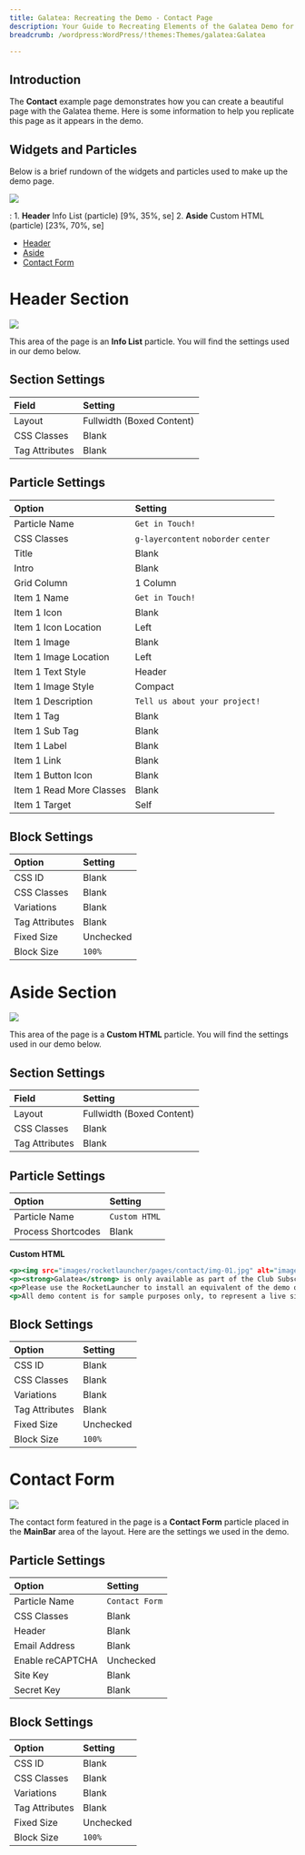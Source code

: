 ```yaml
---
title: Galatea: Recreating the Demo - Contact Page
description: Your Guide to Recreating Elements of the Galatea Demo for WordPress
breadcrumb: /wordpress:WordPress/!themes:Themes/galatea:Galatea

---
```


## Introduction

The **Contact** example page demonstrates how you can create a beautiful page with the Galatea theme. Here is some information to help you replicate this page as it appears in the demo.

## Widgets and Particles

Below is a brief rundown of the widgets and particles used to make up the demo page.

![](assets/page_contact.jpeg)

:   1. **Header** Info List (particle) [9%, 35%, se]
    2. **Aside** Custom HTML (particle) [23%, 70%, se]

* [Header](#header-section)
* [Aside](#aside-section)
* [Contact Form](#contact-form)

# Header Section

![](assets/page_contact_1.jpeg)

This area of the page is an **Info List** particle. You will find the settings used in our demo below.

## Section Settings

| Field          | Setting                   |
| :-----         | :-----                    |
| Layout         | Fullwidth (Boxed Content) |
| CSS Classes    | Blank                     |
| Tag Attributes | Blank                     |

## Particle Settings

| Option                   | Setting                              |
| :-----                   | :-----                               |
| Particle Name            | `Get in Touch!`                      |
| CSS Classes              | `g-layercontent` `noborder` `center` |
| Title                    | Blank                                |
| Intro                    | Blank                                |
| Grid Column              | 1 Column                             |
| Item 1 Name              | `Get in Touch!`                      |
| Item 1 Icon              | Blank                                |
| Item 1 Icon Location     | Left                                 |
| Item 1 Image             | Blank                                |
| Item 1 Image Location    | Left                                 |
| Item 1 Text Style        | Header                               |
| Item 1 Image Style       | Compact                              |
| Item 1 Description       | `Tell us about your project!`        |
| Item 1 Tag               | Blank                                |
| Item 1 Sub Tag           | Blank                                |
| Item 1 Label             | Blank                                |
| Item 1 Link              | Blank                                |
| Item 1 Button Icon       | Blank                                |
| Item 1 Read More Classes | Blank                                |
| Item 1 Target            | Self                                 |

## Block Settings

| Option         | Setting   |
| :-----         | :-----    |
| CSS ID         | Blank     |
| CSS Classes    | Blank     |
| Variations     | Blank     |
| Tag Attributes | Blank     |
| Fixed Size     | Unchecked |
| Block Size     | `100%`    |

# Aside Section

![](assets/page_contact_2.jpeg)

This area of the page is a **Custom HTML** particle. You will find the settings used in our demo below.

## Section Settings

| Field          | Setting                   |
| :-----         | :-----                    |
| Layout         | Fullwidth (Boxed Content) |
| CSS Classes    | Blank                     |
| Tag Attributes | Blank                     |

## Particle Settings

| Option             | Setting       |
| :-----             | :-----        |
| Particle Name      | `Custom HTML` |
| Process Shortcodes | Blank         |

**Custom HTML**

~~~ .html
<p><img src="images/rocketlauncher/pages/contact/img-01.jpg" alt="image"></p>
<p><strong>Galatea</strong> is only available as part of the Club Subscription.</p>
<p>Please use the RocketLauncher to install an equivalent of the demo onto your site.</p>
<p>All demo content is for sample purposes only, to represent a live site.</p>
~~~

## Block Settings

| Option         | Setting   |
| :-----         | :-----    |
| CSS ID         | Blank     |
| CSS Classes    | Blank     |
| Variations     | Blank     |
| Tag Attributes | Blank     |
| Fixed Size     | Unchecked |
| Block Size     | `100%`    |

# Contact Form

![](assets/page_contact_3.jpeg)

The contact form featured in the page is a **Contact Form** particle placed in the **MainBar** area of the layout. Here are the settings we used in the demo.

## Particle Settings

| Option                   | Setting                       |
| :-----                   | :-----                        |
| Particle Name            | `Contact Form`                |
| CSS Classes              | Blank                         |
| Header                   | Blank                         |
| Email Address            | Blank                         |
| Enable reCAPTCHA         | Unchecked                     |
| Site Key                 | Blank                         |
| Secret Key               | Blank                         |s

## Block Settings

| Option         | Setting   |
| :-----         | :-----    |
| CSS ID         | Blank     |
| CSS Classes    | Blank     |
| Variations     | Blank     |
| Tag Attributes | Blank     |
| Fixed Size     | Unchecked |
| Block Size     | `100%`    |

